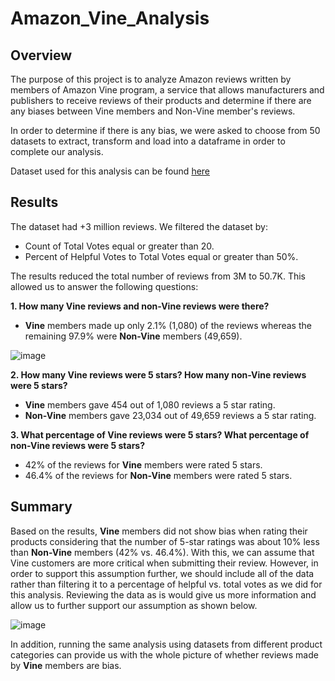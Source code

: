 # Amazon_Vine_Analysis

## Overview

The purpose of this project is to analyze Amazon reviews written by members of Amazon Vine program, a service that allows manufacturers and publishers to receive reviews of their products and determine if there are any biases between Vine members and Non-Vine member's reviews. 

In order to determine if there is any bias, we were asked to choose from 50 datasets to extract, transform and load into a dataframe in order to complete our analysis.

Dataset used for this analysis can be found [here](https://s3.amazonaws.com/amazon-reviews-pds/tsv/amazon_reviews_us_Electronics_v1_00.tsv.gz)

## Results

The dataset had +3 million reviews. We filtered the dataset by:

* Count of Total Votes equal or greater than 20. 
* Percent of Helpful Votes to Total Votes equal or greater than 50%. 

The results reduced the total number of reviews from 3M to 50.7K. This allowed us to answer the following questions:

**1. How many Vine reviews and non-Vine reviews were there?**

* **Vine** members made up only 2.1% (1,080) of the reviews whereas the remaining 97.9% were **Non-Vine** members (49,659).

![image](https://user-images.githubusercontent.com/115019829/217983373-03b4fc4a-8313-45c0-bd22-67c2051454d5.png)

**2. How many Vine reviews were 5 stars? How many non-Vine reviews were 5 stars?**

* **Vine** members gave 454 out of 1,080 reviews a 5 star rating.
* **Non-Vine** members gave 23,034 out of 49,659 reviews a 5 star rating.

**3. What percentage of Vine reviews were 5 stars? What percentage of non-Vine reviews were 5 stars?**

* 42% of the reviews for **Vine** members were rated 5 stars.
* 46.4% of the reviews for **Non-Vine** members were rated 5 stars.

## Summary

Based on the results, **Vine** members did not show bias when rating their products considering that the number of 5-star ratings was about 10% less than **Non-Vine** members (42% vs. 46.4%). With this, we can assume that Vine customers are more critical when submitting their review. However, in order to support this assumption further, we should include all of the data rather than filtering it to a percentage of helpful vs. total votes as we did for this analysis. Reviewing the data as is would give us more information and allow us to further support our assumption as shown below. 

![image](https://user-images.githubusercontent.com/115019829/217983452-1aa24c6f-8f0a-434a-99db-e5e1b2411dff.png)


In addition, running the same analysis using datasets from different product categories can provide us with the whole picture of whether reviews made by **Vine** members are bias.

